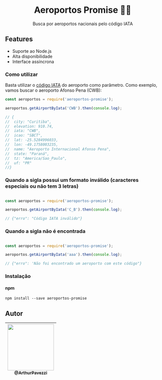 <h1 align="center">Aeroportos Promise 🛬🛫</h1>

<p align="center">Busca por aeroportos nacionais pelo código IATA</p>

## Features

- Suporte ao Node.js
- Alta disponibilidade
- Interface assíncrona


### Como utilizar

Basta utilizar o [código IATA](https://pt.wikipedia.org/wiki/C%C3%B3digo_aeroportu%C3%A1rio_IATA) do aeroporto como parâmetro. Como exemplo, vamos buscar o aeroporto Afonso Pena (CWB):

```js
const aeroportos = require('aeroportos-promise');

aeroportos.getAirportByIata('CWB').then(console.log);

// {
//  city: "Curitiba",
//  elevation: 910.74,
//  iata: "CWB",
//  icao: "SBCT",
//  lat: -25.5284996033,
//  lon: -49.1758003235,
//  name: "Aeroporto Internacional Afonso Pena",
//  state: "Paraná",
//  tz: "America/Sao_Paulo",
//  uf: "PR"
//}
```

### Quando a sigla possui um formato inválido (caracteres especiais ou não tem 3 letras)
```js

const aeroportos = require('aeroportos-promise');

aeroportos.getAirportByIata('C_B').then(console.log);

// {"erro": "Código IATA inválido"}
```

### Quando a sigla não é encontrada
```js

const aeroportos = require('aeroportos-promise');

aeroportos.getAirportByIata('aaa').then(console.log);

// {"erro": 'Não foi encontrado um aeroporto com este código"}
```

### Instalação
#### npm

```
npm install --save aeroportos-promise
```

## Autor

| [<img src="https://avatars1.githubusercontent.com/u/18685164?s=460&v=4" width="150"><br><sub>@ArthurPavezzi</sub>](https://github.com/ArthurPavezzi) |
| :---: |